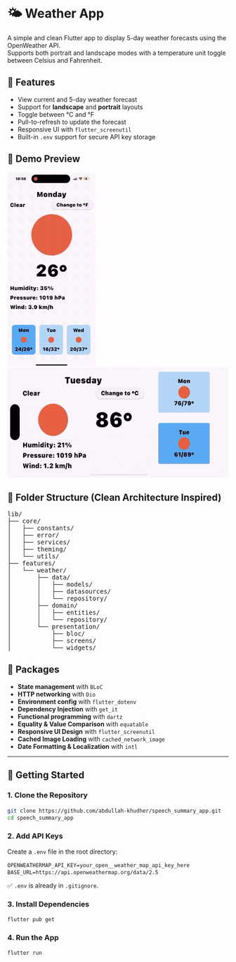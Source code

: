# 🌤️ Weather App

A simple and clean Flutter app to display 5-day weather forecasts using the OpenWeather API.  
Supports both portrait and landscape modes with a temperature unit toggle between Celsius and Fahrenheit.

## 🚀 Features

- View current and 5-day weather forecast
- Support for **landscape** and **portrait** layouts
- Toggle between °C and °F
- Pull-to-refresh to update the forecast
- Responsive UI with `flutter_screenutil`
- Built-in `.env` support for secure API key storage

## 📱 Demo Preview

<img src="assets/demo_one.gif" width="200" alt="GIF showing demo app in portrait mode"/>
<img src="assets/demo_two.gif" height="250" alt="GIF showing demo app in landscape mode"/>

##  📁 Folder Structure (Clean Architecture Inspired)

<pre>
lib/
├── core/
│   ├── constants/
│   ├── error/
│   ├── services/
│   ├── theming/
│   └── utils/
├── features/
│   └── weather/
│       ├── data/
│       │   ├── models/
│       │   ├── datasources/
│       │   └── repository/
│       ├── domain/
│       │   ├── entities/
│       │   └── repository/
│       └── presentation/
│           ├── bloc/
│           ├── screens/
│           └── widgets/
</pre>


## 🧰 Packages

- **State management** with `BLoC`
- **HTTP networking** with `Dio`
- **Environment config** with `flutter_dotenv`
- **Dependency Injection** with `get_it`
- **Functional programming** with `dartz`
- **Equality & Value Comparison** with `equatable`
- **Responsive UI Design** with `flutter_screenutil`
- **Cached Image Loading** with `cached_network_image`
- **Date Formatting & Localization** with `intl`



---
## 🚀 Getting Started

### 1. Clone the Repository
```bash
git clone https://github.com/abdullah-khudher/speech_summary_app.git
cd speech_summary_app
```

### 2. Add API Keys
Create a `.env` file in the root directory:
```env
OPENWEATHERMAP_API_KEY=your_open__weather_map_api_key_here
BASE_URL=https://api.openweathermap.org/data/2.5
```

✅ `.env` is already in `.gitignore`.

### 3. Install Dependencies
```bash
flutter pub get
```

### 4. Run the App
```bash
flutter run
```
